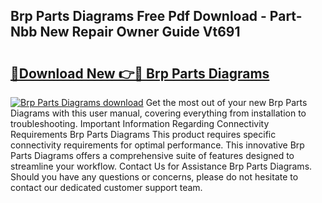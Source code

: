 ## Brp Parts Diagrams Free Pdf Download - Part-Nbb New Repair Owner Guide Vt691

# <h2><a href="http://dfo61u.blite.top/?on=Brp+Parts+Diagrams">🔗Download New 👉🔴 Brp Parts Diagrams</a></h2>

[![Brp Parts Diagrams download](https://i.imgur.com/lujVjoI.png)](http://dfo61u.blite.top/?on=Brp+Parts+Diagrams)
Get the most out of your new Brp Parts Diagrams with this user manual, covering everything from installation to troubleshooting. Important Information Regarding Connectivity Requirements Brp Parts Diagrams This product requires specific connectivity requirements for optimal performance. This innovative Brp Parts Diagrams offers a comprehensive suite of features designed to streamline your workflow. Contact Us for Assistance Brp Parts Diagrams. Should you have any questions or concerns, please do not hesitate to contact our dedicated customer support team.
